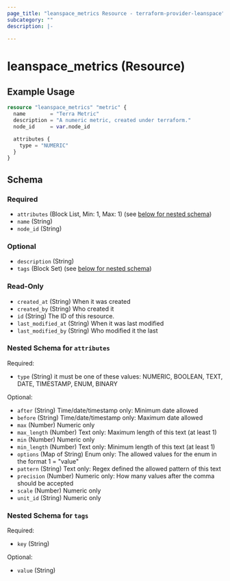 ```yaml
---
page_title: "leanspace_metrics Resource - terraform-provider-leanspace"
subcategory: ""
description: |-
  
---
```


# leanspace_metrics (Resource)



## Example Usage

```terraform
resource "leanspace_metrics" "metric" {
  name        = "Terra Metric"
  description = "A numeric metric, created under terraform."
  node_id     = var.node_id

  attributes {
    type = "NUMERIC"
  }
}
```

<!-- schema generated by tfplugindocs -->
## Schema

### Required

- `attributes` (Block List, Min: 1, Max: 1) (see [below for nested schema](#nestedblock--attributes))
- `name` (String)
- `node_id` (String)

### Optional

- `description` (String)
- `tags` (Block Set) (see [below for nested schema](#nestedblock--tags))

### Read-Only

- `created_at` (String) When it was created
- `created_by` (String) Who created it
- `id` (String) The ID of this resource.
- `last_modified_at` (String) When it was last modified
- `last_modified_by` (String) Who modified it the last

<a id="nestedblock--attributes"></a>
### Nested Schema for `attributes`

Required:

- `type` (String) it must be one of these values: NUMERIC, BOOLEAN, TEXT, DATE, TIMESTAMP, ENUM, BINARY

Optional:

- `after` (String) Time/date/timestamp only: Minimum date allowed
- `before` (String) Time/date/timestamp only: Maximum date allowed
- `max` (Number) Numeric only
- `max_length` (Number) Text only: Maximum length of this text (at least 1)
- `min` (Number) Numeric only
- `min_length` (Number) Text only: Minimum length of this text (at least 1)
- `options` (Map of String) Enum only: The allowed values for the enum in the format 1 = "value"
- `pattern` (String) Text only: Regex defined the allowed pattern of this text
- `precision` (Number) Numeric only: How many values after the comma should be accepted
- `scale` (Number) Numeric only
- `unit_id` (String) Numeric only


<a id="nestedblock--tags"></a>
### Nested Schema for `tags`

Required:

- `key` (String)

Optional:

- `value` (String)
